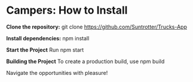 # Campers: How to Install

**Clone the repository:**
git clone https://github.com/Suntrotter/Trucks-App

**Install dependencies:**
npm install

**Start the Project**
Run npm start

**Building the Project**
To create a production build, use npm build

Navigate the opportunities with pleasure!
